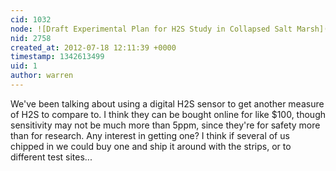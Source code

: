 ```yaml
---
cid: 1032
node: ![Draft Experimental Plan for H2S Study in Collapsed Salt Marsh](../notes/deepwinter/7-11-2012/draft-experimental-plan-h2s-study-collapsed-salt-marsh)
nid: 2758
created_at: 2012-07-18 12:11:39 +0000
timestamp: 1342613499
uid: 1
author: warren
---
```


We've been talking about using a digital H2S sensor to get another measure of H2S to compare to. I think they can be bought online for like $100, though sensitivity may not be much more than 5ppm, since they're for safety more than for research. Any interest in getting one? I think if several of us chipped in we could buy one and ship it around with the strips, or to different test sites...
